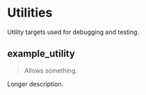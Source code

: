 # Utilities
Utility targets used for debugging and testing.

## example_utility
> Allows something.

Longer description.
